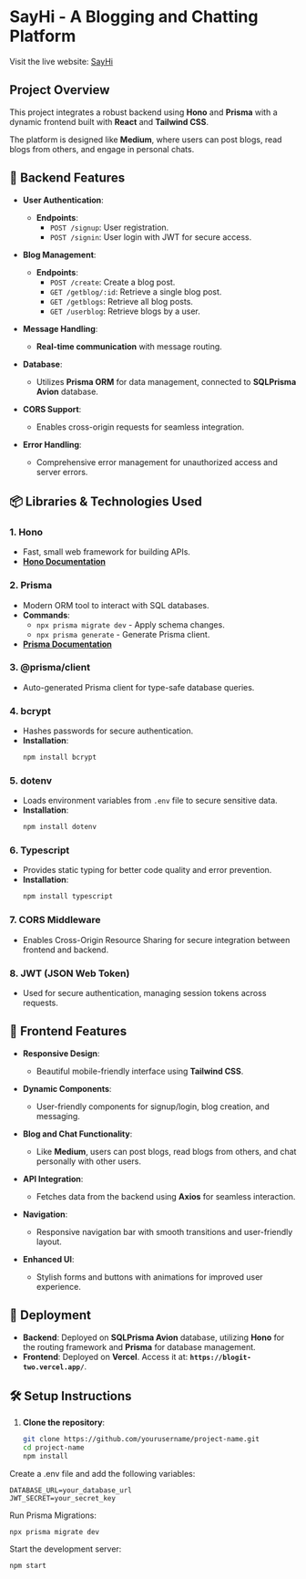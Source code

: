 # SayHi - A Blogging and Chatting Platform

Visit the live website: [SayHi](https://say-hi-kohl.vercel.app/)

## Project Overview

This project integrates a robust backend using **Hono** and **Prisma** with a dynamic frontend built with **React** and **Tailwind CSS**.

The platform is designed like **Medium**, where users can post blogs, read blogs from others, and engage in personal chats.

## 🌟 Backend Features

- **User Authentication**:
  - **Endpoints**: 
    - `POST /signup`: User registration.
    - `POST /signin`: User login with JWT for secure access.

- **Blog Management**:
  - **Endpoints**: 
    - `POST /create`: Create a blog post.
    - `GET /getblog/:id`: Retrieve a single blog post.
    - `GET /getblogs`: Retrieve all blog posts.
    - `GET /userblog`: Retrieve blogs by a user.

- **Message Handling**: 
  - **Real-time communication** with message routing.

- **Database**: 
  - Utilizes **Prisma ORM** for data management, connected to **SQLPrisma Avion** database.

- **CORS Support**: 
  - Enables cross-origin requests for seamless integration.

- **Error Handling**: 
  - Comprehensive error management for unauthorized access and server errors.

## 📦 Libraries & Technologies Used

### 1. **Hono**
   - Fast, small web framework for building APIs.
   - **[Hono Documentation](https://hono.dev/)**

### 2. **Prisma**
   - Modern ORM tool to interact with SQL databases.
   - **Commands**:
     - `npx prisma migrate dev` - Apply schema changes.
     - `npx prisma generate` - Generate Prisma client.
   - **[Prisma Documentation](https://www.prisma.io/docs/)**

### 3. **@prisma/client**
   - Auto-generated Prisma client for type-safe database queries.

### 4. **bcrypt**
   - Hashes passwords for secure authentication.
   - **Installation**:
     ```bash
     npm install bcrypt
     ```

### 5. **dotenv**
   - Loads environment variables from `.env` file to secure sensitive data.
   - **Installation**:
     ```bash
     npm install dotenv
     ```

### 6. **Typescript**
   - Provides static typing for better code quality and error prevention.
   - **Installation**:
     ```bash
     npm install typescript
     ```

### 7. **CORS Middleware**
   - Enables Cross-Origin Resource Sharing for secure integration between frontend and backend.

### 8. **JWT (JSON Web Token)**
   - Used for secure authentication, managing session tokens across requests.

## 🎨 Frontend Features

- **Responsive Design**:
  - Beautiful mobile-friendly interface using **Tailwind CSS**.

- **Dynamic Components**:
  - User-friendly components for signup/login, blog creation, and messaging.

- **Blog and Chat Functionality**:
  - Like **Medium**, users can post blogs, read blogs from others, and chat personally with other users.

- **API Integration**:
  - Fetches data from the backend using **Axios** for seamless interaction.

- **Navigation**:
  - Responsive navigation bar with smooth transitions and user-friendly layout.

- **Enhanced UI**:
  - Stylish forms and buttons with animations for improved user experience.

## 🚀 Deployment

- **Backend**: Deployed on **SQLPrisma Avion** database, utilizing **Hono** for the routing framework and **Prisma** for database management.
- **Frontend**: Deployed on **Vercel**. Access it at: **`https://blogit-two.vercel.app/`**.

## 🛠 Setup Instructions

1. **Clone the repository**:
   ```bash
   git clone https://github.com/yourusername/project-name.git
   cd project-name
   npm install
  Create a .env file and add the following variables:
  
    DATABASE_URL=your_database_url
    JWT_SECRET=your_secret_key
  Run Prisma Migrations:
  
    npx prisma migrate dev

  Start the development server:

    npm start

    


   

